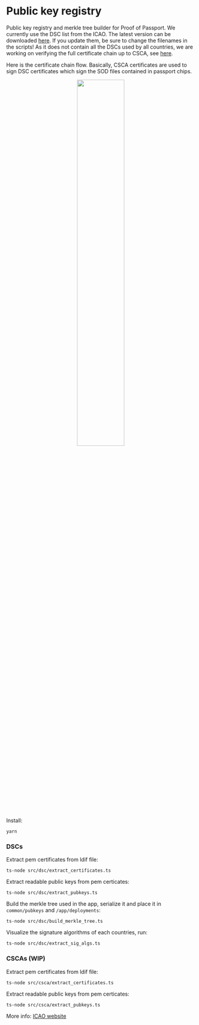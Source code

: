 # Public key registry

Public key registry and merkle tree builder for Proof of Passport.
We currently use the DSC list from the ICAO. The latest version can be downloaded [here](https://download.pkd.icao.int/). If you update them, be sure to change the filenames in the scripts!
As it does not contain all the DSCs used by all countries, we are working on verifying the full certificate chain up to CSCA, see [here](https://github.com/zk-passport/proof-of-passport/issues/37).

Here is the certificate chain flow. Basically, CSCA certificates are used to sign DSC certificates which sign the SOD files contained in passport chips.

<p align="center">
  <img src="https://i.imgur.com/5h0S9Eh.jpeg" width="50%" height="50%">
</p>

Install:
```
yarn
```

### DSCs

Extract pem certificates from ldif file:
```
ts-node src/dsc/extract_certificates.ts
```

Extract readable public keys from pem certicates:
```
ts-node src/dsc/extract_pubkeys.ts
```

Build the merkle tree used in the app, serialize it and place it in `common/pubkeys` and `/app/deployments`:
```
ts-node src/dsc/build_merkle_tree.ts
```

Visualize the signature algorithms of each countries, run:
```
ts-node src/dsc/extract_sig_algs.ts
```

### CSCAs (WIP)

Extract pem certificates from ldif file:
```
ts-node src/csca/extract_certificates.ts
```

Extract readable public keys from pem certicates:
```
ts-node src/csca/extract_pubkeys.ts
```

More info: [ICAO website](https://www.icao.int/Security/FAL/PKD/Pages/icao-master-list.aspx)
